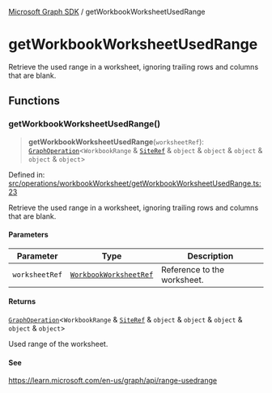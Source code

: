 [Microsoft Graph SDK](README.md) / getWorkbookWorksheetUsedRange

# getWorkbookWorksheetUsedRange

Retrieve the used range in a worksheet, ignoring trailing rows and columns that are blank.

## Functions

### getWorkbookWorksheetUsedRange()

> **getWorkbookWorksheetUsedRange**(`worksheetRef`): [`GraphOperation`](GraphOperation.md#graphoperation)\<`WorkbookRange` & [`SiteRef`](Site-1.md#siteref) & `object` & `object` & `object` & `object` & `object`\>

Defined in: [src/operations/workbookWorksheet/getWorkbookWorksheetUsedRange.ts:23](https://github.com/Future-Secure-AI/microsoft-graph/blob/main/src/operations/workbookWorksheet/getWorkbookWorksheetUsedRange.ts#L23)

Retrieve the used range in a worksheet, ignoring trailing rows and columns that are blank.

#### Parameters

| Parameter | Type | Description |
| ------ | ------ | ------ |
| `worksheetRef` | [`WorkbookWorksheetRef`](WorkbookWorksheet-1.md#workbookworksheetref) | Reference to the worksheet. |

#### Returns

[`GraphOperation`](GraphOperation.md#graphoperation)\<`WorkbookRange` & [`SiteRef`](Site-1.md#siteref) & `object` & `object` & `object` & `object` & `object`\>

Used range of the worksheet.

#### See

https://learn.microsoft.com/en-us/graph/api/range-usedrange
